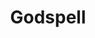 ---
title: Godspell
year: 2005
layout: productions
image:
image_caption:
image_credit:
playbill:
category: musicals
details:
  Theatre: Omega Theatre Productions
  Venue: CrossRoad Church
cast: 
  Jesus: Kendall Hunt
  John the Baptist: Mike Khalil
  Judas: Ray Hollister
  Mary Magdalene:
  The Disciples:
  The Pharisees:
  The Scribes:
  The Beggar:
  The Prodigal Son:
  The Rich Man:
  Sonia: Sheila Diaz
  Ensemble:
photos: 
  - photo: 2005_Godspell_1.jpeg
    photo_credit: 
    photo_alt: 
    photo_caption: "Lisa Knoepfel, Joshua Kreis McTiernan, Ray Hollister, Sheila Diaz and Scott Giddens (left to right)"
---